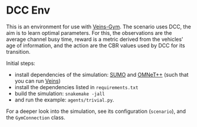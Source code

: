 DCC Env
=======
This is an environment for use with [Veins-Gym](https://www2.tkn.tu-berlin.de/software/veins-gym/).
The scenario uses DCC, the aim is to learn optimal parameters.
For this, the observations are the average channel busy time, reward is a metric derived from the vehicles' age of information, and the action are the CBR values used by DCC for its transition.

Initial steps:
- install dependencies of the simulation: [SUMO](https://www.eclipse.org/sumo/) and [OMNeT++](https://omnetpp.org/) (such that you can run [Veins](http://veins.car2x.org/tutorial/))
- install the dependencies listed in `requirements.txt`
- build the simulation: `snakemake -jall`
- and run the example: `agents/trivial.py`.

For a deeper look into the simulation, see its configuration (`scenario`), and the `GymConnection` class.
